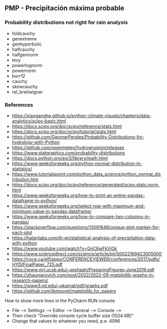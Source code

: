 ## PMP - Precipitación máxima probable


### Probability distributions not right for rain analysis

* foldcauchy
* genextreme
* genhyperbolic
* halfcauchy
* halfgennorm
* levy
* powerlognorm
* powernorm
* burr12
* cauchy
* skewcauchy
* rel_breitwigner


### References

* https://xiaoganghe.github.io/python-climate-visuals/chapters/data-analytics/scipy-basic.html
* https://docs.scipy.org/doc/scipy/reference/stats.html
* https://docs.scipy.org/doc/scipy/tutorial/stats.html
* https://github.com/GeomarPerales/Probability-Distributions-for-hydrology-with-Python
* https://github.com/openmeteo/hydrognomon/releases
* https://www.statgraphics.com/probability-distributions
* https://docs.python.org/es/3/library/math.html
* https://www.geeksforgeeks.org/python-normal-distribution-in-statistics/
* https://www.tutorialspoint.com/python_data_science/python_normal_distribution.htm
* https://docs.scipy.org/doc/scipy/reference/generated/scipy.stats.norm.html
* https://www.geeksforgeeks.org/how-to-print-an-entire-pandas-dataframe-in-python/
* https://www.geeksforgeeks.org/select-row-with-maximum-and-minimum-value-in-pandas-dataframe/
* https://www.geeksforgeeks.org/how-to-compare-two-columns-in-pandas/
* https://stackoverflow.com/questions/13091649/unique-plot-marker-for-each-plot
* https://hatarilabs.com/ih-en/statistical-analysis-of-precipitation-data-with-python
* https://www.youtube.com/watch?v=GnC6wFkViGk
* https://www.sciencedirect.com/science/article/pii/S0022169423005000
* https://csce.ca/elf/apps/CONFERENCEVIEWER/conferences/2017/pdfs/HYD/FinalPaper_725.pdf
* https://www.mrl.ucsb.edu/~seshadri/PreparingFigures-June2019.pdf
* https://zhauniarovich.com/post/2022/2022-09-matplotlib-graphs-in-research-papers/
* https://www3.nd.edu/~pkamat/pdf/graphs.pdf
* https://github.com/jbmouret/matplotlib_for_papers


How to show more lines in the PyCharm RUN console

* File --> Settings --> Editor --> General --> Console -->
* Then check "Override console cycle buffer size (1024 KB)"
* Change that values to whatever you need, p.e. 4096
